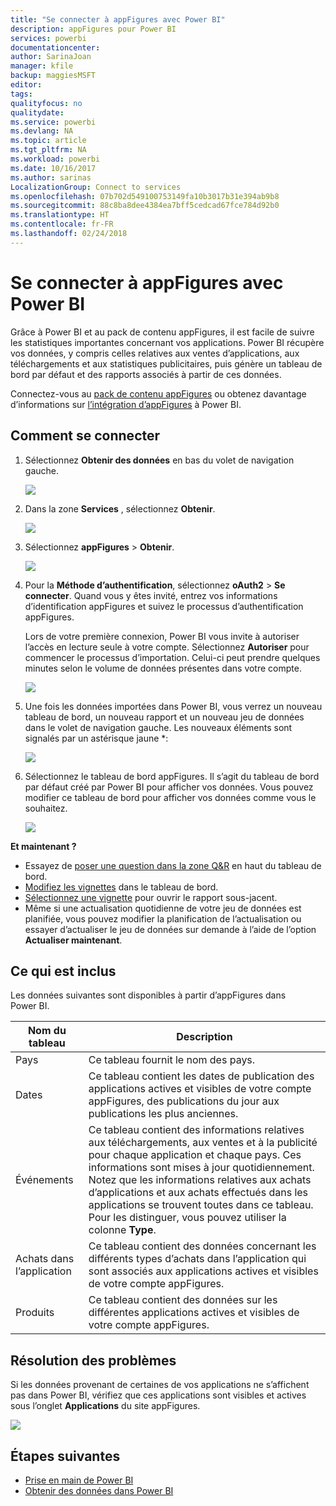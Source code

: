```yaml
---
title: "Se connecter à appFigures avec Power BI"
description: appFigures pour Power BI
services: powerbi
documentationcenter: 
author: SarinaJoan
manager: kfile
backup: maggiesMSFT
editor: 
tags: 
qualityfocus: no
qualitydate: 
ms.service: powerbi
ms.devlang: NA
ms.topic: article
ms.tgt_pltfrm: NA
ms.workload: powerbi
ms.date: 10/16/2017
ms.author: sarinas
LocalizationGroup: Connect to services
ms.openlocfilehash: 07b702d549100753149fa10b3017b31e394ab9b8
ms.sourcegitcommit: 88c8ba8dee4384ea7bff5cedcad67fce784d92b0
ms.translationtype: HT
ms.contentlocale: fr-FR
ms.lasthandoff: 02/24/2018
---
```

# <a name="connect-to-appfigures-with-power-bi"></a>Se connecter à appFigures avec Power BI
Grâce à Power BI et au pack de contenu appFigures, il est facile de suivre les statistiques importantes concernant vos applications. Power BI récupère vos données, y compris celles relatives aux ventes d’applications, aux téléchargements et aux statistiques publicitaires, puis génère un tableau de bord par défaut et des rapports associés à partir de ces données.

Connectez-vous au [pack de contenu appFigures](https://app.powerbi.com/getdata/services/appfigures) ou obtenez davantage d’informations sur [l’intégration d’appFigures](https://powerbi.microsoft.com/integrations/appfigures) à Power BI.

## <a name="how-to-connect"></a>Comment se connecter
1. Sélectionnez **Obtenir des données** en bas du volet de navigation gauche.
   
   ![](media/service-connect-to-appfigures/pbi_getdata.png)
2. Dans la zone **Services** , sélectionnez **Obtenir**.
   
   ![](media/service-connect-to-appfigures/pbi_getservices.png)
3. Sélectionnez **appFigures** \>  **Obtenir**.
   
   ![](media/service-connect-to-appfigures/appfigures.png)
4. Pour la **Méthode d’authentification**, sélectionnez **oAuth2** \> **Se connecter**. Quand vous y êtes invité, entrez vos informations d’identification appFigures et suivez le processus d’authentification appFigures.
   
   Lors de votre première connexion, Power BI vous invite à autoriser l’accès en lecture seule à votre compte. Sélectionnez **Autoriser** pour commencer le processus d’importation. Celui-ci peut prendre quelques minutes selon le volume de données présentes dans votre compte.
   
   ![](media/service-connect-to-appfigures/appfiguresdoc_06.png)
5. Une fois les données importées dans Power BI, vous verrez un nouveau tableau de bord, un nouveau rapport et un nouveau jeu de données dans le volet de navigation gauche. Les nouveaux éléments sont signalés par un astérisque jaune \*:
   
    ![](media/service-connect-to-appfigures/pbi_appfigures3.png)
6. Sélectionnez le tableau de bord appFigures. Il s’agit du tableau de bord par défaut créé par Power BI pour afficher vos données. Vous pouvez modifier ce tableau de bord pour afficher vos données comme vous le souhaitez.
   
    ![](media/service-connect-to-appfigures/appfiguresdoc_01.png)

**Et maintenant ?**

* Essayez de [poser une question dans la zone Q&R](power-bi-q-and-a.md) en haut du tableau de bord.
* [Modifiez les vignettes](service-dashboard-edit-tile.md) dans le tableau de bord.
* [Sélectionnez une vignette](service-dashboard-tiles.md) pour ouvrir le rapport sous-jacent.
* Même si une actualisation quotidienne de votre jeu de données est planifiée, vous pouvez modifier la planification de l’actualisation ou essayer d’actualiser le jeu de données sur demande à l’aide de l’option **Actualiser maintenant**.

## <a name="whats-included"></a>Ce qui est inclus
Les données suivantes sont disponibles à partir d’appFigures dans Power BI.

| **Nom du tableau** | **Description** |
| --- | --- |
| Pays |Ce tableau fournit le nom des pays. |
| Dates |Ce tableau contient les dates de publication des applications actives et visibles de votre compte appFigures, des publications du jour aux publications les plus anciennes. |
| Événements |Ce tableau contient des informations relatives aux téléchargements, aux ventes et à la publicité pour chaque application et chaque pays. Ces informations sont mises à jour quotidiennement. Notez que les informations relatives aux achats d’applications et aux achats effectués dans les applications se trouvent toutes dans ce tableau. Pour les distinguer, vous pouvez utiliser la colonne <strong>Type</strong>. |
| Achats dans l’application |Ce tableau contient des données concernant les différents types d’achats dans l’application qui sont associés aux applications actives et visibles de votre compte appFigures. |
| Produits |Ce tableau contient des données sur les différentes applications actives et visibles de votre compte appFigures. |

## <a name="troubleshooting"></a>Résolution des problèmes
Si les données provenant de certaines de vos applications ne s’affichent pas dans Power BI, vérifiez que ces applications sont visibles et actives sous l’onglet **Applications** du site appFigures.

![](media/service-connect-to-appfigures/appfiguresdoc_11.png)

## <a name="next-steps"></a>Étapes suivantes
* [Prise en main de Power BI](service-get-started.md)
* [Obtenir des données dans Power BI](service-get-data.md)

